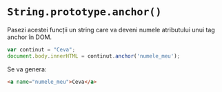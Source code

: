 # `String.prototype.anchor()`

Pasezi acestei funcții un string care va deveni numele atributului unui tag anchor în DOM.

```javascript
var continut = "Ceva";
document.body.innerHTML = continut.anchor('numele_meu');
```

Se va genera:

```html
<a name="numele_meu">Ceva</a>
```

